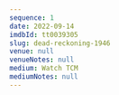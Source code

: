 ```yaml
---
sequence: 1
date: 2022-09-14
imdbId: tt0039305
slug: dead-reckoning-1946
venue: null
venueNotes: null
medium: Watch TCM
mediumNotes: null
---
```


